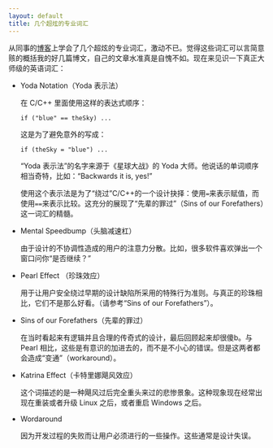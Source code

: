```yaml
---
layout: default
title: 几个超炫的专业词汇
---
```


从同事的[博客](http://thomas.tuerke.net/on/design/?thread=-701829031)上学会了几个超炫的专业词汇，激动不已。觉得这些词汇可以言简意赅的概括我的好几篇博文，自己的文章水准真是自愧不如。现在来见识一下真正大师级的英语词汇：


* Yoda Notation（Yoda 表示法）

  在 C/C++ 里面使用这样的表达式顺序：

      if ("blue" == theSky) ...

  这是为了避免意外的写成：

      if (theSky = "blue") ...

  “Yoda 表示法”的名字来源于《星球大战》的 Yoda 大师。他说话的单词顺序相当奇特，比如：“Backwards it is, yes!”

  使用这个表示法是为了“绕过”C/C++的一个设计抉择：使用`=`来表示赋值，而使用`==`来表示比较。这充分的展现了“先辈的罪过”（Sins of our Forefathers）这一词汇的精髓。

* Mental Speedbump（头脑减速杠）

  由于设计的不协调性造成的用户的注意力分散。比如，很多软件喜欢弹出一个窗口问你“是否继续？”

* Pearl Effect （珍珠效应）

  用于让用户安全绕过早期的设计缺陷所采用的特殊行为准则。与真正的珍珠相比，它们不是那么好看。（请参考“Sins of our Forefathers”）。

* Sins of our Forefathers（先辈的罪过）

  在当时看起来有逻辑并且合理的传奇式的设计，最后回顾起来却很傻b。与 Pearl 相比，这些是有意识的加进去的，而不是不小心的错误。但是这两者都会造成“变通”（workaround）。

* Katrina Effect（卡特里娜飓风效应）

  这个词描述的是一种飓风过后完全重头来过的悲惨景象。这种现象现在经常出现在重装或者升级 Linux 之后，或者重启 Windows 之后。

* Wordaround

  因为开发过程的失败而让用户必须进行的一些操作。这些通常是设计失误。

